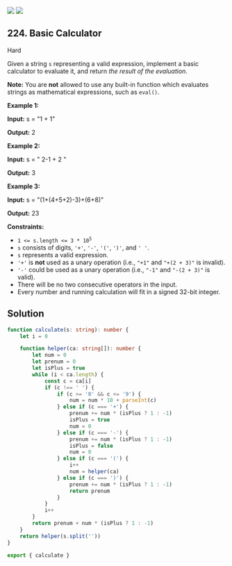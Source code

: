 [![](https://img.shields.io/github/stars/LeetCode-Top-Interview-150/LeetCode-Top-Interview-150?label=Stars&style=flat-square)](https://github.com/LeetCode-Top-Interview-150/LeetCode-Top-Interview-150)
[![](https://img.shields.io/github/forks/LeetCode-Top-Interview-150/LeetCode-Top-Interview-150?label=Fork%20me%20on%20GitHub%20&style=flat-square)](https://github.com/LeetCode-Top-Interview-150/LeetCode-Top-Interview-150/fork)

## 224\. Basic Calculator

Hard

Given a string `s` representing a valid expression, implement a basic calculator to evaluate it, and return _the result of the evaluation_.

**Note:** You are **not** allowed to use any built-in function which evaluates strings as mathematical expressions, such as `eval()`.

**Example 1:**

**Input:** s = "1 + 1"

**Output:** 2 

**Example 2:**

**Input:** s = " 2-1 + 2 "

**Output:** 3 

**Example 3:**

**Input:** s = "(1+(4+5+2)-3)+(6+8)"

**Output:** 23 

**Constraints:**

*   <code>1 <= s.length <= 3 * 10<sup>5</sup></code>
*   `s` consists of digits, `'+'`, `'-'`, `'('`, `')'`, and `' '`.
*   `s` represents a valid expression.
*   `'+'` is **not** used as a unary operation (i.e., `"+1"` and `"+(2 + 3)"` is invalid).
*   `'-'` could be used as a unary operation (i.e., `"-1"` and `"-(2 + 3)"` is valid).
*   There will be no two consecutive operators in the input.
*   Every number and running calculation will fit in a signed 32-bit integer.

## Solution

```typescript
function calculate(s: string): number {
    let i = 0

    function helper(ca: string[]): number {
        let num = 0
        let prenum = 0
        let isPlus = true
        while (i < ca.length) {
            const c = ca[i]
            if (c !== ' ') {
                if (c >= '0' && c <= '9') {
                    num = num * 10 + parseInt(c)
                } else if (c === '+') {
                    prenum += num * (isPlus ? 1 : -1)
                    isPlus = true
                    num = 0
                } else if (c === '-') {
                    prenum += num * (isPlus ? 1 : -1)
                    isPlus = false
                    num = 0
                } else if (c === '(') {
                    i++
                    num = helper(ca)
                } else if (c === ')') {
                    prenum += num * (isPlus ? 1 : -1)
                    return prenum
                }
            }
            i++
        }
        return prenum + num * (isPlus ? 1 : -1)
    }
    return helper(s.split(''))
}

export { calculate }
```